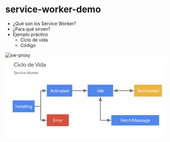 # service-worker-demo

* ¿Qué son los Service Worker?
* ¿Para qué sirven?
* Ejemplo práctico
  * Ciclo de vida
  * Código

![sw-proxy](res/sw-proxy.jpg)
![sw-lifecycle2](res/sw-lifecycle2.png)

[comment]: <> (VAPID_PUBLIC_KEY = BG6LCkD5xsL4IuD81gEqm9NLkTftXB8y1LX5P2qbtnBaMC9150BFJqKFboKq--t7SEP8TC0p6YTy-9nuIpsG6ps)
[comment]: <> (VAPID_PRIVATE_KEY = FqEXjM0fG93AKBebZCrygTGic2vHxXOHiH4nCfJlyCA)